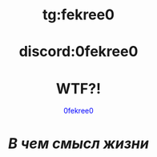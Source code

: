 <h1 align='center'>tg:fekree0</h1>
<h1 align='center'>discord:0fekree0</h1>

<h1 align='center'> WTF?!</h1>
<p style="color: blue;" align='center'>
0fekree0
</p>

<h1 align='center'><i>В чем смысл жизни</i></h1>
